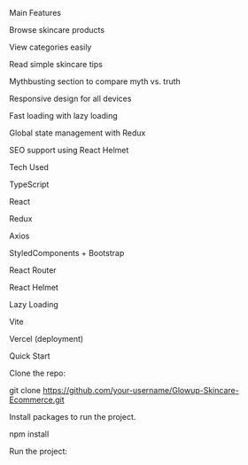 Main Features

Browse skincare products

View categories easily

Read simple skincare tips

Mythbusting section to compare myth vs. truth

Responsive design for all devices

Fast loading with lazy loading

Global state management with Redux

SEO support using React Helmet

Tech Used

TypeScript

React

Redux

Axios

StyledComponents + Bootstrap

React Router

React Helmet

Lazy Loading

Vite

Vercel (deployment)

Quick Start

Clone the repo:

git clone https://github.com/your-username/Glowup-Skincare-Ecommerce.git

Install packages to run the project.

npm install

Run the project:
